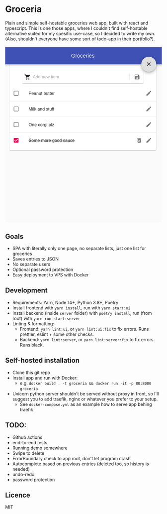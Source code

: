# Groceria
Plain and simple self-hostable groceries web app, built with react and typescript. This is one those apps, where I couldn't find self-hostable alternative suited for my spesific use-case, so I decided to write my own. (Also, shouldn't everyone have some sort of todo-app in their portfolio?).

![Screenshot of app frontpage](screenshot.png)

## Goals
- SPA with literally only one page, no separate lists, just one list for groceries
- Saves entries to JSON
- No separate users
- Optional password protection 
- Easy deployment to VPS with Docker

## Development
- Requirements: Yarn, Node 14+, Python 3.8+, Poetry 
- Install frontend with `yarn install`, run with `yarn start:ui`
- Install backend (inside `server` folder) with `poetry install`, run (from root) with `yarn run start:server`
- Linting & formatting:
  - Frontend: `yarn lint:ui`, or `yarn lint:ui:fix` to fix errors. Runs prettier, eslint + some other checks.
  - Backend: `yarn lint:server`, or `yarn lint:server:fix` to fix errors. Runs black.

## Self-hosted installation
- Clone this git repo
- Install app and run with Docker:
  - e.g. `docker build . -t groceria && docker run -it -p 80:8000 groceria`
- Uvicorn python server shouldn't be served without proxy in front, so I'll suggest you to add traefik, nginx or whatever you prefer to your setup.
  - See `docker-compose.yml` as an example how to serve app behing traefik

## TODO:
- Github actions
- end-to-end tests
- Running demo somewhere
- Swipe to delete
- ErrorBoundary check to app root, don't let program crash
- Autocomplete based on previous entries (deleted too, so history is needed)
- undo-redo
- password protection

## Licence
MIT
